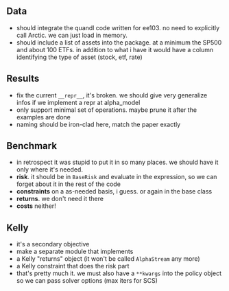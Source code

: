 ## Data
- should integrate the quandl code written for ee103. no need to explicitly call Arctic. we can just load in memory.
- should include a list of assets into the package. at a minimum the SP500 and about 100 ETFs.
in addition to what i have it would have a column identifying the type of asset
(stock, etf, rate)

## Results
- fix the current `__repr__`, it's broken. we should give very generalize infos if we implement a repr at alpha_model
- only support minimal set of operations. maybe prune it after the
examples are done
- naming should be iron-clad here, match the paper exactly

## Benchmark
- in retrospect it was stupid to put it in so many places. we should have it only where it's needed.
- **risk**. it should be in `BaseRisk` and evaluate in the expression,
so we can forget about it in the rest of the code
- **constraints** on a as-needed basis, i guess. or again in the base class
- **returns**. we don't need it there
- **costs** neither!

## Kelly
- it's a secondary objective
- make a separate module that implements
 - a Kelly "returns" object (it won't be called `AlphaStream` any more)
 - a Kelly constraint that does the risk part
 - that's pretty much it. we must also have a `**kwargs` into the policy object so we can pass solver options (max iters for SCS)
